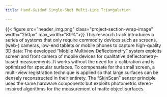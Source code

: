 ```yaml
---
title: Hand-Guided Single-Shot Multi-Line Triangulation

---
```

{{< figure src="header_img.png" class="project-section-wrap-image" width="250px" max_width="80%">}}
This research track introduces a series of systems that only require commodity devices such as screens, (web-) cameras, low-end tablets or mobile phones to capture high-quality 3D data: The developed “Mobile Multiview Deflectometry” system exploits screen and front camera of mobile devices for qualitative deflectometry-based measurements. It works without the need for a calibration and is optimized for specular surfaces. To compensate for the small screen, a multi-view registration technique is applied so that large surfaces can be densely reconstructed in their entirety. The “SkinScan” sensor principle uses the same hardware components but exploits photometric stereo-inspired algorithms for the measurement of matte object surfaces. 